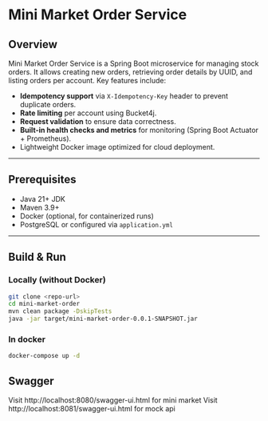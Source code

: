 # Mini Market Order Service

## Overview

Mini Market Order Service is a Spring Boot microservice for managing stock orders. It allows creating new orders, retrieving order details by UUID, and listing orders per account. Key features include:

- **Idempotency support** via `X-Idempotency-Key` header to prevent duplicate orders.
- **Rate limiting** per account using Bucket4j.
- **Request validation** to ensure data correctness.
- **Built-in health checks and metrics** for monitoring (Spring Boot Actuator + Prometheus).
- Lightweight Docker image optimized for cloud deployment.

---

## Prerequisites

- Java 21+ JDK
- Maven 3.9+
- Docker (optional, for containerized runs)
- PostgreSQL or configured via `application.yml`

---

## Build & Run

### Locally (without Docker)

```bash
git clone <repo-url>
cd mini-market-order
mvn clean package -DskipTests
java -jar target/mini-market-order-0.0.1-SNAPSHOT.jar


```

### In docker
```bash
docker-compose up -d
```
## Swagger
Visit http://localhost:8080/swagger-ui.html for mini market
Visit http://localhost:8081/swagger-ui.html for mock api 
